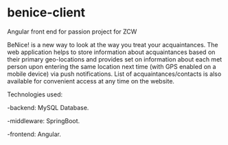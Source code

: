 # benice-client
Angular front end for passion project for ZCW

BeNice! is a new way to look at the way you treat your acquaintances. 
The web application helps to store information about acquaintances based on their primary geo-locations and provides set on information about each met person upon entering the same location next time (with GPS enabled on a mobile device) via push notifications. 
List of acquaintances/contacts is also available for convenient access at any time on the website.

Technologies used: 

-backend: MySQL Database.

-middleware: SpringBoot.

-frontend: Angular.

